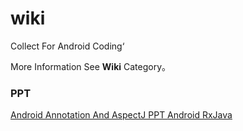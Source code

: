 # wiki
Collect For Android Coding‘

More Information See **Wiki** Category。

### PPT 
[Android Annotation And AspectJ PPT ](https://speakerdeck.com/gybin02/android-annotation-and-as)
[Android RxJava](https://speakerdeck.com/gybin02/rxjava)
